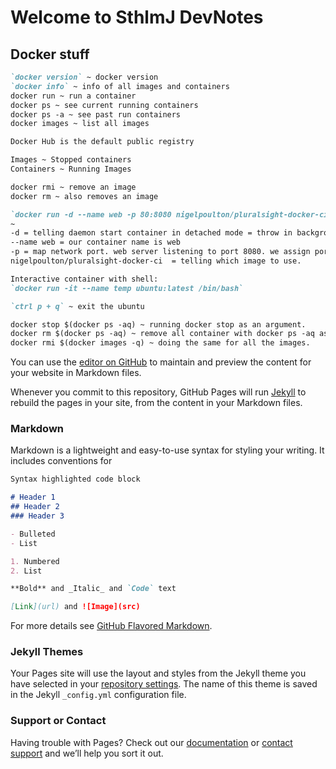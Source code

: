 # Welcome to SthlmJ DevNotes

## Docker stuff
```markdown 
`docker version` ~ docker version
`docker info` ~ info of all images and containers 
docker run ~ run a container
docker ps ~ see current running containers
docker ps -a ~ see past run containers
docker images ~ list all images

Docker Hub is the default public registry

Images ~ Stopped containers
Containers ~ Running Images

docker rmi ~ remove an image
docker rm ~ also removes an image

`docker run -d --name web -p 80:8080 nigelpoulton/pluralsight-docker-ci` 
~ 
-d = telling daemon start container in detached mode = throw in background and don't latch in terminal output. 
--name web = our container name is web
-p = map network port. web server listening to port 8080. we assign port 80 on docker host to port 8080 inside container. 
nigelpoulton/pluralsight-docker-ci  = telling which image to use. 

Interactive container with shell: 
`docker run -it --name temp ubuntu:latest /bin/bash`

`ctrl p + q` ~ exit the ubuntu

docker stop $(docker ps -aq) ~ running docker stop as an argument.
docker rm $(docker ps -aq) ~ remove all container with docker ps -aq as argument.
docker rmi $(docker images -q) ~ doing the same for all the images.
```



You can use the [editor on GitHub](https://github.com/sthlmj/devnotes/edit/master/index.md) to maintain and preview the content for your website in Markdown files.

Whenever you commit to this repository, GitHub Pages will run [Jekyll](https://jekyllrb.com/) to rebuild the pages in your site, from the content in your Markdown files.

### Markdown

Markdown is a lightweight and easy-to-use syntax for styling your writing. It includes conventions for

```markdown
Syntax highlighted code block

# Header 1
## Header 2
### Header 3

- Bulleted
- List

1. Numbered
2. List

**Bold** and _Italic_ and `Code` text

[Link](url) and ![Image](src)
```

For more details see [GitHub Flavored Markdown](https://guides.github.com/features/mastering-markdown/).

### Jekyll Themes

Your Pages site will use the layout and styles from the Jekyll theme you have selected in your [repository settings](https://github.com/sthlmj/devnotes/settings). The name of this theme is saved in the Jekyll `_config.yml` configuration file.

### Support or Contact

Having trouble with Pages? Check out our [documentation](https://help.github.com/categories/github-pages-basics/) or [contact support](https://github.com/contact) and we’ll help you sort it out.
